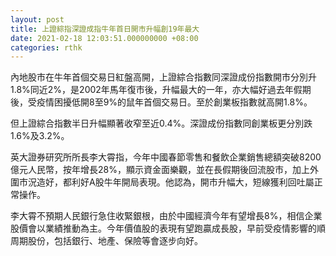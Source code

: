 ```yaml
---
layout: post
title: 上證綜指深證成指牛年首日開市升幅創19年最大
date: 2021-02-18 12:03:51.000000000 +08:00
categories: rthk
---
```


內地股市在牛年首個交易日紅盤高開，上證綜合指數同深證成份指數開市分別升1.8%同近2%，是2002年馬年復市後，升幅最大的一年，亦大幅好過去年假期後，受疫情困擾低開8至9%的鼠年首個交易日。至於創業板指數就高開1.8%。

但上證綜合指數半日升幅顯著收窄至近0.4%。深證成份指數同創業板更分別跌1.6%及3.2%。

英大證券研究所所長李大霄指，今年中國春節零售和餐飲企業銷售總額突破8200億元人民幣，按年增長28%，顯示資金面樂觀，並在長假期後回流股市，加上外圍市況造好，都利好A股牛年開局表現。他認為，開市升幅大，短線獲利回吐屬正常操作。

李大霄不預期人民銀行急住收緊銀根，由於中國經濟今年有望增長8%，相信企業股價會以業績推動為主。今年價值股的表現有望跑贏成長股，早前受疫情影響的順周期股份，包括銀行、地產、保險等會逐步向好。
